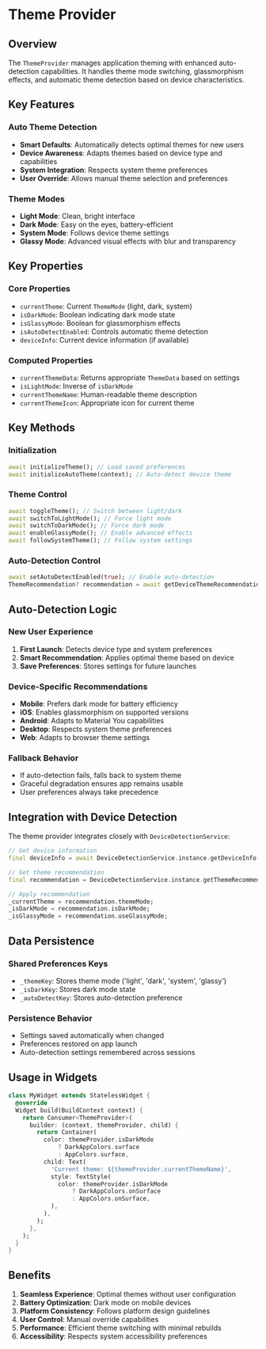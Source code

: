 # Theme Provider

## Overview
The `ThemeProvider` manages application theming with enhanced auto-detection capabilities. It handles theme mode switching, glassmorphism effects, and automatic theme detection based on device characteristics.

## Key Features

### Auto Theme Detection
- **Smart Defaults**: Automatically detects optimal themes for new users
- **Device Awareness**: Adapts themes based on device type and capabilities
- **System Integration**: Respects system theme preferences
- **User Override**: Allows manual theme selection and preferences

### Theme Modes
- **Light Mode**: Clean, bright interface
- **Dark Mode**: Easy on the eyes, battery-efficient
- **System Mode**: Follows device theme settings
- **Glassy Mode**: Advanced visual effects with blur and transparency

## Key Properties

### Core Properties
- `currentTheme`: Current `ThemeMode` (light, dark, system)
- `isDarkMode`: Boolean indicating dark mode state
- `isGlassyMode`: Boolean for glassmorphism effects
- `isAutoDetectEnabled`: Controls automatic theme detection
- `deviceInfo`: Current device information (if available)

### Computed Properties
- `currentThemeData`: Returns appropriate `ThemeData` based on settings
- `isLightMode`: Inverse of `isDarkMode`
- `currentThemeName`: Human-readable theme description
- `currentThemeIcon`: Appropriate icon for current theme

## Key Methods

### Initialization
```dart
await initializeTheme(); // Load saved preferences
await initializeAutoTheme(context); // Auto-detect device theme
```

### Theme Control
```dart
await toggleTheme(); // Switch between light/dark
await switchToLightMode(); // Force light mode
await switchToDarkMode(); // Force dark mode
await enableGlassyMode(); // Enable advanced effects
await followSystemTheme(); // Follow system settings
```

### Auto-Detection Control
```dart
await setAutoDetectEnabled(true); // Enable auto-detection
ThemeRecommendation? recommendation = await getDeviceThemeRecommendation(context);
```

## Auto-Detection Logic

### New User Experience
1. **First Launch**: Detects device type and system preferences
2. **Smart Recommendation**: Applies optimal theme based on device
3. **Save Preferences**: Stores settings for future launches

### Device-Specific Recommendations
- **Mobile**: Prefers dark mode for battery efficiency
- **iOS**: Enables glassmorphism on supported versions
- **Android**: Adapts to Material You capabilities
- **Desktop**: Respects system theme preferences
- **Web**: Adapts to browser theme settings

### Fallback Behavior
- If auto-detection fails, falls back to system theme
- Graceful degradation ensures app remains usable
- User preferences always take precedence

## Integration with Device Detection

The theme provider integrates closely with `DeviceDetectionService`:

```dart
// Get device information
final deviceInfo = await DeviceDetectionService.instance.getDeviceInfo(context);

// Get theme recommendation
final recommendation = DeviceDetectionService.instance.getThemeRecommendation(deviceInfo);

// Apply recommendation
_currentTheme = recommendation.themeMode;
_isDarkMode = recommendation.isDarkMode;
_isGlassyMode = recommendation.useGlassyMode;
```

## Data Persistence

### Shared Preferences Keys
- `_themeKey`: Stores theme mode ('light', 'dark', 'system', 'glassy')
- `_isDarkKey`: Stores dark mode state
- `_autoDetectKey`: Stores auto-detection preference

### Persistence Behavior
- Settings saved automatically when changed
- Preferences restored on app launch
- Auto-detection settings remembered across sessions

## Usage in Widgets

```dart
class MyWidget extends StatelessWidget {
  @override
  Widget build(BuildContext context) {
    return Consumer<ThemeProvider>(
      builder: (context, themeProvider, child) {
        return Container(
          color: themeProvider.isDarkMode
              ? DarkAppColors.surface
              : AppColors.surface,
          child: Text(
            'Current theme: ${themeProvider.currentThemeName}',
            style: TextStyle(
              color: themeProvider.isDarkMode
                  ? DarkAppColors.onSurface
                  : AppColors.onSurface,
            ),
          ),
        );
      },
    );
  }
}
```

## Benefits

1. **Seamless Experience**: Optimal themes without user configuration
2. **Battery Optimization**: Dark mode on mobile devices
3. **Platform Consistency**: Follows platform design guidelines
4. **User Control**: Manual override capabilities
5. **Performance**: Efficient theme switching with minimal rebuilds
6. **Accessibility**: Respects system accessibility preferences